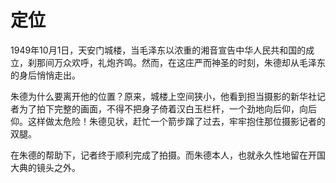 # 定位

1949年10月1日，天安门城楼，当毛泽东以浓重的湘音宣告中华人民共和国的成立，刹那间万众欢呼，礼炮齐鸣。然而，在这庄严而神圣的时刻，朱德却从毛泽东的身后悄悄走出。 

朱德为什么要离开他的位置？原来，城楼上空间狭小，他看到担当摄影的新华社记者为了拍下完整的画面，不得不把身子倚着汉白玉栏杆，一个劲地向后仰，向后仰。这样做太危险！朱德见状，赶忙一个箭步蹿了过去，牢牢抱住那位摄影记者的双腿。 

在朱德的帮助下，记者终于顺利完成了拍摄。而朱德本人，也就永久性地留在开国大典的镜头之外。
  